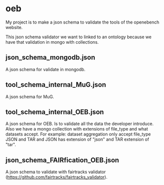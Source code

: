 # oeb

My project is to make a json schema to validate the tools of the openebench website.

This json schema validator we want to linked to an ontology because we have that validation in mongo with collections.

## json_schema_mongodb.json
A json schema for validate in mongodb. 

## tool_schema_internal_MuG.json
A json schema for MuG.

## tool_schema_internal_OEB.json
A json schema for OEB. Is to validate all the data the developer introduce. Also we have a mongo collection with extensions of file_type and what datasets accept. For example: dataset aggregation only accept file_type JSON and TAR and JSON has extension of "json" and TAR extension of "tar".

## json_schema_FAIRfication_OEB.json
A json schema to validate with  fairtracks validator (https://github.com/fairtracks/fairtracks_validator).
